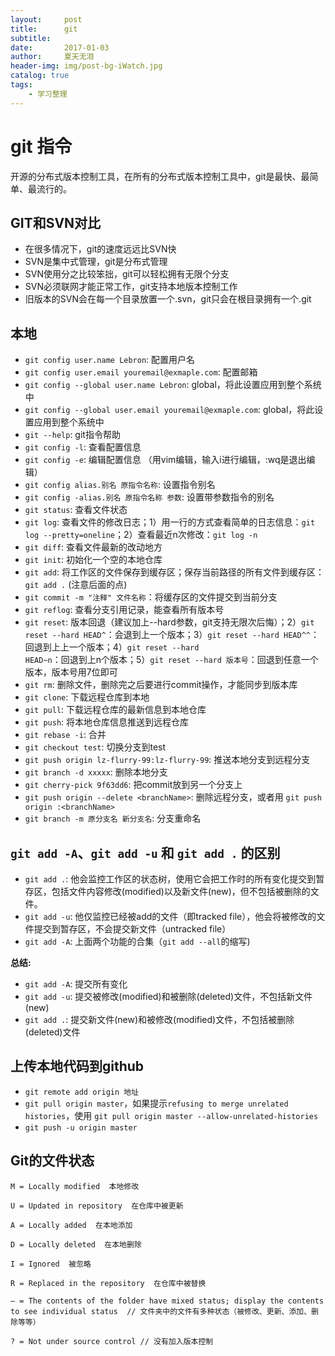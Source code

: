 ```yaml
---
layout:     post
title:      git
subtitle:   
date:       2017-01-03
author:     夏天无泪
header-img: img/post-bg-iWatch.jpg
catalog: true
tags:
    - 学习整理
---
```

# git 指令  

开源的分布式版本控制工具，在所有的分布式版本控制工具中，git是最快、最简单、最流行的。

## GIT和SVN对比

- 在很多情况下，git的速度远远比SVN快
- SVN是集中式管理，git是分布式管理
- SVN使用分之比较笨拙，git可以轻松拥有无限个分支
- SVN必须联网才能正常工作，git支持本地版本控制工作
- 旧版本的SVN会在每一个目录放置一个.svn，git只会在根目录拥有一个.git

## 本地

- `git config user.name Lebron`: 配置用户名
- `git config user.email youremail@exmaple.com`: 配置邮箱
- `git config --global user.name Lebron`: global，将此设置应用到整个系统中
- `git config --global user.email youremail@exmaple.com`: global，将此设置应用到整个系统中
- `git --help`: git指令帮助
- `git config -l`: 查看配置信息
- `git config -e`: 编辑配置信息 （用vim编辑，输入i进行编辑，:wq是退出编辑）
- `git config alias.别名 原指令名称`: 设置指令别名
- `git config -alias.别名 原指令名称 参数`: 设置带参数指令的别名
- `git status`: 查看文件状态
- `git log`: 查看文件的修改日志；1）用一行的方式查看简单的日志信息：`git log --pretty=oneline`；2）查看最近n次修改：`git log -n`
- `git diff`: 查看文件最新的改动地方
- `git init`: 初始化一个空的本地仓库
- `git add`: 将工作区的文件保存到缓存区；保存当前路径的所有文件到缓存区：`git add .` (注意后面的点)
- `git commit -m "注释" 文件名称`：将缓存区的文件提交到当前分支      
- `git reflog`: 查看分支引用记录，能查看所有版本号
- `git reset`: 版本回退（建议加上--hard参数，git支持无限次后悔）；2）`git reset --hard HEAD^`：会退到上一个版本；3）`git reset --hard HEAD^^`：回退到上上一个版本；4）`git reset --hard HEAD~n`：回退到上n个版本；5）`git reset --hard 版本号`：回退到任意一个版本，版本号用7位即可
- `git rm`: 删除文件，删除完之后要进行commit操作，才能同步到版本库
- `git clone`: 下载远程仓库到本地
- `git pull`: 下载远程仓库的最新信息到本地仓库
- `git push`: 将本地仓库信息推送到远程仓库
- `git rebase -i`: 合并
- `git checkout test`: 切换分支到test
- `git push origin lz-flurry-99:lz-flurry-99`: 推送本地分支到远程分支
- `git branch -d xxxxx`: 删除本地分支
- `git cherry-pick 9f63dd6`: 把commit放到另一个分支上
- `git push origin --delete <branchName>`: 删除远程分支，或者用 `git push origin :<branchName>`
- `git branch -m 原分支名 新分支名`: 分支重命名

## `git add -A`、`git add -u` 和 `git add .` 的区别

- `git add .`: 他会监控工作区的状态树，使用它会把工作时的所有变化提交到暂存区，包括文件内容修改(modified)以及新文件(new)，但不包括被删除的文件。
- `git add -u`: 他仅监控已经被add的文件（即tracked file），他会将被修改的文件提交到暂存区，不会提交新文件（untracked file）
- `git add -A`: 上面两个功能的合集（`git add --all`的缩写)

**总结:**

- `git add -A`: 提交所有变化
- `git add -u`: 提交被修改(modified)和被删除(deleted)文件，不包括新文件(new)
- `git add .`: 提交新文件(new)和被修改(modified)文件，不包括被删除(deleted)文件

## 上传本地代码到github

- `git remote add origin 地址`
- `git pull origin master`，如果提示`refusing to merge unrelated histories`，使用 `git pull origin master --allow-unrelated-histories`
- `git push -u origin master`

## Git的文件状态

```
M = Locally modified  本地修改
  
U = Updated in repository  在仓库中被更新
  
A = Locally added  在本地添加
  
D = Locally deleted  在本地删除
  
I = Ignored  被忽略
  
R = Replaced in the repository  在仓库中被替换
  
– = The contents of the folder have mixed status; display the contents to see individual status  // 文件夹中的文件有多种状态（被修改、更新、添加、删除等等）
  
? = Not under source control // 没有加入版本控制
```
